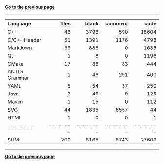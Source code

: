 [**Go to the previous page**](../../README.md)

----

Language|files|blank|comment|code
:-------|-------:|-------:|-------:|-------:
C++|46|3796|590|18604
C/C++ Header|51|1391|1176|4798
Markdown|39|888|0|1635
Qt|1|8|0|1196
CMake|17|86|83|444
ANTLR Grammar|1|46|291|400
YAML|5|54|37|250
Java|3|46|9|125
Maven|1|15|0|112
SVG|44|1835|6557|44
HTML|1|0|0|1
--------|--------|--------|--------|--------
SUM:|209|8165|8743|27609

----


[**Go to the previous page**](../../README.md)
